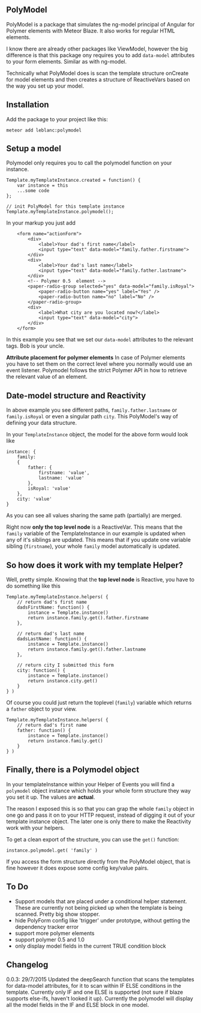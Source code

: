 
PolyModel
-------------

PolyModel is a package that simulates the ng-model principal of Angular for Polymer elements with Meteor Blaze. It also works for regular HTML elements.

I know there are already other packages like ViewModel, however the big difference is that this package ony requires you to add `data-model` attributes to your form elements. Similar as with ng-model.

Technically what PolyModel does is scan the template structure onCreate for model elements and then creates a structure of ReactiveVars based on the way you set up your model.

Installation
-------------------
Add the package to your project like this:
```
meteor add leblanc:polymodel
```

Setup a model
-------------------
Polymodel only requires you to call the polymodel function on your instance.
```
Template.myTemplateInstance.created = function() {
    var instance = this
    ...some code
};

// init PolyModel for this template instance
Template.myTemplateInstance.polymodel();
```
In your markup you just add
```
    <form name="actionForm">
        <div>
            <label>Your dad's first name</label>
            <input type="text" data-model="family.father.firstname">
        </div>
        <div>
            <label>Your dad's last name</label>
            <input type="text" data-model="family.father.lastname">
        </div>
        <!-- Polymer 0.5  element -->
        <paper-radio-group selected="yes" data-model="family.isRoyal">
            <paper-radio-button name="yes" label="Yes" />
            <paper-radio-button name="no" label="No" />
        </paper-radio-group>
        <div>
            <label>What city are you located now?</label>
            <input type="text" data-model="city">
        </div>
    </form>
```

In this example you see that we set our `data-model` attributes to the relevant tags. Bob is your uncle.

**Attribute placement for polymer elements**
In case of Polymer elements you have to set them on the correct level where you normally would use an event listener.
Polymodel follows the strict Polymer API in how to retrieve the relevant value of an element.

Date-model structure and Reactivity
-------
In above example you see different paths, `family.father.lastname` or `family.isRoyal` or even a singular path `city`.
This PolyModel's way of defining your data structure.

In your `TemplateInstance` object, the model for the above form would look like
```
instance: {
    family:
    {
        father: {
            firstname: 'value',
            lastname: 'value'
        },
        isRoyal: 'value'
    },
    city: 'value'
}
```
As you can see all values sharing the same path (partially) are merged.

Right now **only the top level node** is a ReactiveVar.  This means that the `family` variable of the TemplateInstance in our example is updated when any of it's siblings are updated.
This means that if you update one variable sibling (`firstname`), your whole `family` model automatically is updated.

## So how does it work with my template Helper?  ##
Well, pretty simple. Knowing that the **top level node** is Reactive, you have to do something like this
```
Template.myTemplateInstance.helpers( {
    // return dad's first name
    dadsFirstName: function() {
        instance = Template.instance()
        return instance.family.get().father.firstname
    },

    // return dad's last name
    dadsLastName: function() {
        instance = Template.instance()
        return instance.family.get().father.lastname
    },

    // return city I submitted this form
    city: function() {
        instance = Template.instance()
        return instance.city.get()
    }
} )
```

Of course you could just return the toplevel (`family`) variable which returns a `father` object to your view.

```
Template.myTemplateInstance.helpers( {
    // return dad's first name
    father: function() {
        instance = Template.instance()
        return instance.family.get()
    }
} )
```

## Finally, there is a Polymodel object ##
In your templateInstance within your Helper of Events you will find a `polymodel` object instance which holds your whole form structure they way you set it up. The values are **actual**.

The reason I exposed this is so that you can grap the whole `family` object in one go and pass it on to your HTTP request, instead of digging it out of your template instance object.
The later one is only there to make the Reactivity work with your helpers.

To get a clean export of the structure, you can use the `get()` function:
```
instance.polymodel.get( 'family' )
```
If you  access the form structure directly from the PolyModel object, that is fine however it does expose some config key/value pairs.

## To Do ##

 - Support models that are placed under a conditional helper statement. These are currently not being picked up when the template is being scanned. Pretty big show stopper.
 - hide PolyForm config like 'trigger' under prototype, without getting the dependency tracker error
 - support more polymer elements
 - support polymer 0.5 and 1.0
 - only display model fields in the current TRUE condition block

## Changelog ##

0.0.3: 	29/7/2015
Updated the deepSearch function that scans the templates for data-model attributes, for it to scan within IF ELSE conditions in the template. Currently only IF and one ELSE is supported (not sure if blaze supports else-ifs, haven't looked it up).
Currently the polymodel will display all the model fields in the IF and ELSE block in one model.